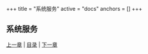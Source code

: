 +++
title = "系统服务"
active = "docs"
anchors = []
+++

系统服务
---

[上一章](/docs/h2o.md)  |  [目录](/docs/index.md)  |  [下一章](/docs/api.md)
